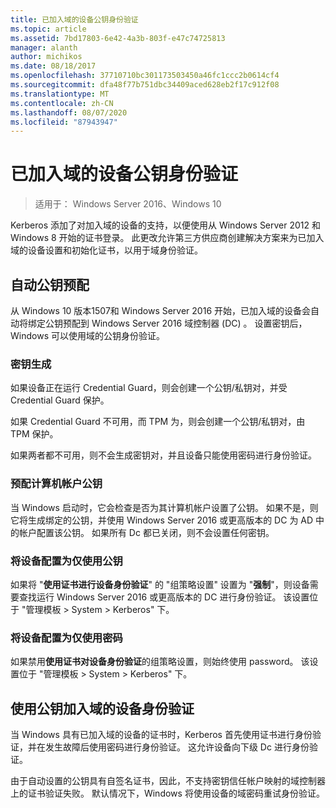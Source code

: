 ```yaml
---
title: 已加入域的设备公钥身份验证
ms.topic: article
ms.assetid: 7bd17803-6e42-4a3b-803f-e47c74725813
manager: alanth
author: michikos
ms.date: 08/18/2017
ms.openlocfilehash: 37710710bc301173503450a46fc1ccc2b0614cf4
ms.sourcegitcommit: dfa48f77b751dbc34409aced628eb2f17c912f08
ms.translationtype: MT
ms.contentlocale: zh-CN
ms.lasthandoff: 08/07/2020
ms.locfileid: "87943947"
---
```

# <a name="domain-joined-device-public-key-authentication"></a>已加入域的设备公钥身份验证

>适用于： Windows Server 2016、Windows 10

Kerberos 添加了对加入域的设备的支持，以便使用从 Windows Server 2012 和 Windows 8 开始的证书登录。 此更改允许第三方供应商创建解决方案来为已加入域的设备设置和初始化证书，以用于域身份验证。

## <a name="automatic-public-key-provisioning"></a>自动公钥预配

从 Windows 10 版本1507和 Windows Server 2016 开始，已加入域的设备会自动将绑定公钥预配到 Windows Server 2016 域控制器 (DC) 。 设置密钥后，Windows 可以使用域的公钥身份验证。

### <a name="key-generation"></a>密钥生成
如果设备正在运行 Credential Guard，则会创建一个公钥/私钥对，并受 Credential Guard 保护。

如果 Credential Guard 不可用，而 TPM 为，则会创建一个公钥/私钥对，由 TPM 保护。

如果两者都不可用，则不会生成密钥对，并且设备只能使用密码进行身份验证。

### <a name="provisioning-computer-account-public-key"></a>预配计算机帐户公钥
当 Windows 启动时，它会检查是否为其计算机帐户设置了公钥。 如果不是，则它将生成绑定的公钥，并使用 Windows Server 2016 或更高版本的 DC 为 AD 中的帐户配置该公钥。 如果所有 Dc 都已关闭，则不会设置任何密钥。

### <a name="configuring-device-to-only-use-public-key"></a>将设备配置为仅使用公钥
如果将 "**使用证书进行设备身份验证**" 的 "组策略设置" 设置为 "**强制**"，则设备需要查找运行 Windows Server 2016 或更高版本的 DC 进行身份验证。 该设置位于 "管理模板 > System > Kerberos" 下。

### <a name="configuring-device-to-only-use-password"></a>将设备配置为仅使用密码
如果禁用**使用证书对设备身份验证**的组策略设置，则始终使用 password。 该设置位于 "管理模板 > System > Kerberos" 下。

## <a name="domain-joined-device-authentication-using-public-key"></a>使用公钥加入域的设备身份验证
当 Windows 具有已加入域的设备的证书时，Kerberos 首先使用证书进行身份验证，并在发生故障后使用密码进行身份验证。 这允许设备向下级 Dc 进行身份验证。

由于自动设置的公钥具有自签名证书，因此，不支持密钥信任帐户映射的域控制器上的证书验证失败。 默认情况下，Windows 将使用设备的域密码重试身份验证。


